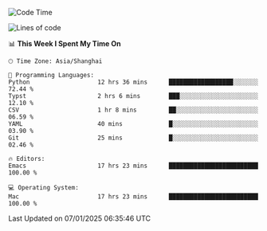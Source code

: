 <!--START_SECTION:waka-->
![Code Time](http://img.shields.io/badge/Code%20Time-2%2C445%20hrs%2044%20mins-blue)

![Lines of code](https://img.shields.io/badge/From%20Hello%20World%20I%27ve%20Written-309.9%20thousand%20lines%20of%20code-blue)

📊 **This Week I Spent My Time On** 

```text
🕑︎ Time Zone: Asia/Shanghai

💬 Programming Languages: 
Python                   12 hrs 36 mins      ██████████████████░░░░░░░   72.44 % 
Typst                    2 hrs 6 mins        ███░░░░░░░░░░░░░░░░░░░░░░   12.10 % 
CSV                      1 hr 8 mins         ██░░░░░░░░░░░░░░░░░░░░░░░   06.59 % 
YAML                     40 mins             █░░░░░░░░░░░░░░░░░░░░░░░░   03.90 % 
Git                      25 mins             █░░░░░░░░░░░░░░░░░░░░░░░░   02.46 % 

🔥 Editors: 
Emacs                    17 hrs 23 mins      █████████████████████████   100.00 % 

💻 Operating System: 
Mac                      17 hrs 23 mins      █████████████████████████   100.00 % 
```


 Last Updated on 07/01/2025 06:35:46 UTC
<!--END_SECTION:waka-->
